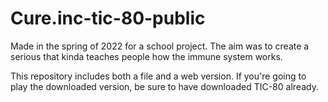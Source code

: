 # Cure.inc-tic-80-public
Made in the spring of 2022 for a school project. The aim was to create a serious that kinda teaches people how the immune system works.

This repository includes both a file and a web version. If you're going to play the downloaded version, be sure to have downloaded TIC-80 already.
